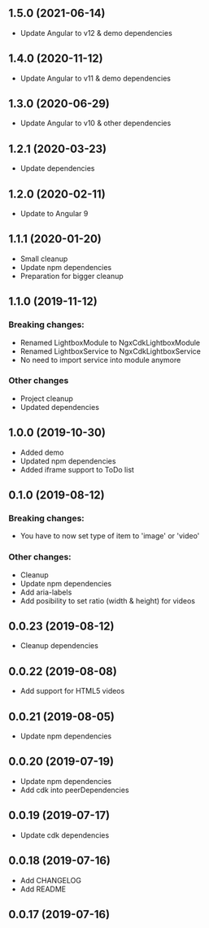 ## 1.5.0 (2021-06-14)
- Update Angular to v12 & demo dependencies

## 1.4.0 (2020-11-12)
- Update Angular to v11 & demo dependencies

## 1.3.0 (2020-06-29)
- Update Angular to v10 & other dependencies

## 1.2.1 (2020-03-23)
- Update dependencies

## 1.2.0 (2020-02-11)
- Update to Angular 9

## 1.1.1 (2020-01-20)
- Small cleanup
- Update npm dependencies
- Preparation for bigger cleanup

## 1.1.0 (2019-11-12)
### Breaking changes:
- Renamed LightboxModule to NgxCdkLightboxModule
- Renamed LightboxService to NgxCdkLightboxService
- No need to import service into module anymore
### Other changes
- Project cleanup
- Updated dependencies

## 1.0.0 (2019-10-30)
- Added demo
- Updated npm dependencies
- Added iframe support to ToDo list

## 0.1.0 (2019-08-12)
### Breaking changes:
- You have to now set type of item to 'image' or 'video'
### Other changes:
- Cleanup
- Update npm dependencies
- Add aria-labels
- Add posibility to set ratio (width & height) for videos

## 0.0.23 (2019-08-12)
- Cleanup dependencies

## 0.0.22 (2019-08-08)
- Add support for HTML5 videos

## 0.0.21 (2019-08-05)
- Update npm dependencies

## 0.0.20 (2019-07-19)
- Update npm dependencies
- Add cdk into peerDependencies

## 0.0.19 (2019-07-17)
- Update cdk dependencies

## 0.0.18 (2019-07-16)
- Add CHANGELOG
- Add README

## 0.0.17 (2019-07-16)


